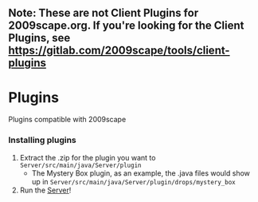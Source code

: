 ## Note: These are not Client Plugins for 2009scape.org. If you're looking for the Client Plugins, see https://gitlab.com/2009scape/tools/client-plugins

# Plugins
Plugins compatible with 2009scape

### Installing plugins

1. Extract the .zip for the plugin you want to `Server/src/main/java/Server/plugin`
    * The Mystery Box plugin, as an example, the .java files would show up in `Server/src/main/java/Server/plugin/drops/mystery_box`
2. Run the [Server](https://github.com/2009scape/2009Scape)!

